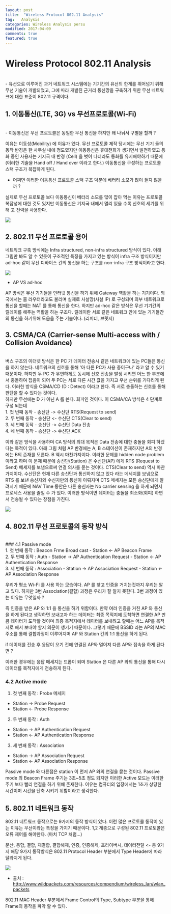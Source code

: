 ```yaml
---
layout: post
title:  "Wireless Protocol 802.11 Analysis"
tag:   Analysis
categories: Wireless Analysis persu
modified: 2017-04-09
comments: true
featured: true
---
```



# Wireless Protocol 802.11 Analysis
<br>
- 유선으로 이루어진 과거 네트워크 시스템에는 기기간의 유선의 한계를 뛰어넘기 위해 무선 기술이 개발되었고, 그에 따라 개발된 근거리 통신망을 구축하기 위한 무선 네트워크에 대한 표준이 802.11 규격이다.



## 1. 이동통신(LTE, 3G) vs 무선프로토콜(Wi-Fi)
<br>
- 이동통신은 무선 프로토콜은 동일한 무선 통신을 하지만 왜 나눠서 구별을 할까 ?

이유는 이동성(Mobility) 에 이유가 있다. 무선 프로토콜 제작 당시에는 무선 기기 들의 동작 반경은 한 사무실 내에 정도였지만 이동통신은 휴대전화가 생기면서 발전하였고 통화 중인 사용자는 기지국 내 반경 (Cell) 을 벗어 나더라도 통화를 유지해야하기 때문에 (이러한 기술을 Hand off / Hand over 이라고 한다.) 이동통신을 구성하는 프로토콜 스택 구조가 복잡하게 된다.

- 어쩌면 이러한 이동통신 프로토콜 스택 구조 덕분에 베터리 소모가 많이 들지 않을까 ?

실제로 무선 프로토콜 보다 이동통신이 베터리 소모를 많이 잡아 먹는 이유는 프로토콜 복잡성에 대한 것도 있지만 이동통신은 기지국 내에서 멀리 있을 수록 신호의 세기를 위해 고 전력을 사용한다.

<img src="{{ site.url }}/images/persu/0.jpg" style="display: block; margin: auto;">

## 2. 802.11 무선 프로토콜 용어


네트워크 구축 방식에는 Infra structured, non-infra structured 방식이 있다. 아래 그림만 봐도 알 수 있듯이 구조적인 특징을 가지고 있는 방식이 infra 구조 방식이지만 ad-hoc 같이 무선 디바이스 간의 통신을 하는 구조를 non-infra 구조 방식이라고 한다.

<img src="{{ site.url }}/images/persu/1.jpg" style="display: block; margin: auto;">

- AP VS ad-hoc

AP 방식은 무선 기기들을 인터넷 통신을 하기 위해 Gateway 역활을 하는 기기이다. 외국에서는 홈 라우터라고도 불리며 실제로 사설망(사설 IP) 로 구성되며 외부 네트워크로 통신을 할때는 NAT 를 통해 통신을 한다. 하지만 ad-hoc 같은 방식은 무선 기기간의 릴레이를 해주는 역활을 하는 구조다. 릴레이란 서로 같은 네트워크 안에 있는 기기들간의 통신을 하기위해 도움을 주는 기술이다. (리피터, 브릿지)


## 3. CSMA/CA (Carrier-sense Multi-access with / Collision Avoidance)
<br>
버스 구조의 이더넷 방식은 한 PC 가 데이터 전송시 같은 네트워크에 있는 PC들은 통신을 하지 않는다. 네트워크의 신호를 통해 '아 다른 PC가 사용 중이구나' 라고 알 수 있기 때문이다. 하지만 두 PC 가 우연하게도 동시에 신호 전송을 발생 시키면 어느 한 부분에서 충돌하여 잡음이 되어 두 PC는 서로 다른 시간 값을 가지고 우선 순위를 기다리게 된다. 이러한 방식을 CSMA/CD (D : Detect) 이라고 한다. 즉 서로 충돌하는 신호를 통해 판단을 할 수 있다는 것이다.
<br>
하지만 무선에는 D 가 아닌 A 를 쓴다. 회피인 것이다. 이 CSMA/CA 방식은 4 단계로 구성 되는데
<br>
1. 첫 번째 동작
- 송신단 -> 수신단 RTS(Request to send)
<br>
2. 두 번째 동작
- 송신단 <- 수신단 CTS(Clear to send)
<br>
3. 세 번째 동작
- 송신단 -> 수신단 Data 전송
<br>
4. 네 번째 동작
- 송신단 -> 수신단 ACK

이와 같은 방식을 사용하며 CA 방식의 최대 목적은 Data 전송에 대한 충돌을 회피 하겠다는 목적이 있다. 아래 그림 처럼 AP 반경에는 A, B 스테이션이 존재하지만 A의 반경에는 B의 존재를 모른다. B 역시 마찬가지이다. 이러한 문제를 hidden node problem 이라고 하며 이 문제 때문에 송신단(Station) 은 수신단(AP) 에게 RTS (Request to Send) 메세지를 보냄으로써 연결 의사를 묻는 것이다. CTS(Clear to send) 역시 마찬가지이다. 수신단은 현재 다른 송신단과 통신하지 않고 있다 라는 메세지를 보냄으로 RTS 를 보낸 송신자와 수신자만의 통신이 이뤄지며 CTS 메세지는 모든 송신단에게 알려지기 때문에 NAV Time 동안은 다른 송신자는 No carrier sensing 을 하게 되면서 프로세스 사용을 줄일 수 가 있다. 이러한 방식이면 데이터는 충돌을 최소화(회피) 하면서 전송될 수 있다는 장점을 가진다.

<img src="{{ site.url }}/images/persu/2.jpg" style="display: block; margin: auto;">



## 4. 802.11 무선 프로토콜의 동작 방식
<br>
### 4.1 Passive mode
<br>
1. 첫 번째 동작 : Beacon Frme Broad cast
- Station <- AP Beacon Frame
<br>
2. 두 번째 동작 : Auth
- Station -> AP Authentication Request
- Station <- AP Authentication Response
<br>
3. 세 번째 동작 : Association
- Station -> AP Association Request
- Station <- AP Association Response

우리가 평소 Wi-Fi 를 사용 하는 모습이다. AP 를 찾고 인증을 거치는것까지 우리는 알고 있다. 하지만 3번 Association(결합) 과정은 우리가 잘 알지 못한다. 3번 과정이 있는 이유는 무엇일까 ?

즉 인증을 받은 AP 와 1:1 을 통신을 하기 위함이다. 만약 여러 인증을 거친 AP 와 통신을 하게 된다고 생각하면 보내고자 하는 데이터는 최종 목적지에 도착하면 연결한 AP 만큼 데이터가 도착할 것이며 최종 목적지에서 데이터를 보내려고 할때는 어느 AP를 목적지로 해서 보내야 할지 의문이 생기기 때문이다. 그렇기 때문에 BSSID 라는 AP의 MAC 주소를 통해 결합과정이 이루어지며 AP 와 Station 간의 1:1 통신을 하게 된다.

if 데이터를 전송 후 응답이 오기 전에 연결된 AP와 멀어져 다른 AP와 접속을 하게 된다면 ?

이러한 경우에는 응답 메세지는 드롭이 되며 Station 은 다른 AP 와의 통신을 통해 다시 데이터를 목적지에게 전송하게 된다.

### 4.2 Active mode

1. 첫 번째 동작 : Probe 메세지
- Station -> Probe Request
- Station <- Probe Response



2. 두 번째 동작 : Auth
- Station -> AP Authentication Request
- Station <- AP Authentication Response

3. 세 번째 동작 : Association
- Station -> AP Association Request
- Station <- AP Association Response

Passive mode 와 다른점은 station 이 먼저 AP 와의 연결을 묻는 것이다. Passive mode 의 Beacon Frame 주기는 3초~5초 정도 되지만 이러한 Active 모드는 이러한 주기 보다 빨리 연결을 하기 위해 존재한다. 이유는 컴퓨터의 입장에서는 1초가 상당한 시간이며 시간을 단축 시키기 위함이라고 생각한다.

## 5. 802.11 네트워크 동작

802.11 네트워크 동작으로는 9가지의 동작 방식이 있다. 이런 많은 프로토콜 동작이 있는 이유는 무선이라는 특징을 가지기 때문이다. 1,2 계층으로 구성된 802.11 프로토콜은 오류 제어를 해야한다. (마치 TCP 처럼...)

분산, 통합, 결합, 재결합, 결합해제, 인증, 인증해제, 프라이버시, 데이터전달 <- 총 9가지 해당 9가지 동작방식은 802.11 Protocol Header 부분에서 Type Header에 따라 달라지게 된다.

<img src="{{ site.url }}/images/persu/3.jpg" style="display: block; margin: auto;">

- 출처 : http://www.wildpackets.com/resources/compendium/wireless_lan/wlan_packets

802.11 MAC Header 부분에서 Frame Control의 Type, Subtype 부분을 통해 Frame의 동작을 파악 할 수 있다.
